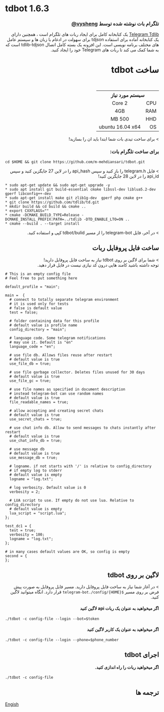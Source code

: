 # tdbot 1.6.3
<h3 align="right"><a href="https://github.com/vysheng">@vysheng</a> تلگرام بات نوشته شده توسط </h3>

<p dir="rtl">
<a href="https://github.com/tdlib/td">Telegram Tdlib</a> یک کتابخانه کامل برای ایجاد ربات های تلگرام است ، همچنین دارای یک کتابخانه آماده برای استفاده tdjson برای سهولت در ادغام با زبان ها و سیستم عامل های مختلف برنامه نویسی است.
این افزونه یک بسته کامل اتصال tdlib-tdjson است که به شما کمک می کند تا ربات های Telegram خود را ایجاد کنید.
<br></p>

<h1 align="right">tdbot ساخت</h1>
<table style="width:100%" dir="rtl">
   <tr>
      <th colspan="3">سیستم مورد نیاز</th>
   </tr>
   <tr>
     <td colspan="2">CPU</td>
     <td align="center">2 Core</td>
    </tr>
    <tr>
     <td colspan="2">RAM</td>
     <td align="center">4GB</td>
    </tr>
    <tr>
     <td colspan="2">HHD</td>
     <td align="center">500 MB</td>
    </tr>
    <tr>
     <td colspan="2">OS</td>
     <td align="center">ubuntu 16.04 x64</td>
    </tr>
</table>
<p dir="rtl"> > برای ساخت تیدی بات شما ابتدا باید ان را بسازید!</p>

<h3 align="right">:برای ساخت تلگرام بات</h3>

```
cd $HOME && git clone https://github.com/m-mehdiansari/tdbot.git
```

<p dir="rtl"> > فایل telegram.h را باز کنید و سپس api_hash را در لاین 27 جایگزین کنید و سپس api_id را در لاین 28 جایگزین کنید!</p>

```
* sudo apt-get update && sudo apt-get upgrade -y
* sudo apt install git build-essential cmake libssl-dev liblua5.2-dev gperf libconfig++-dev
* sudo apt-get install make git zlib1g-dev  gperf php cmake g++
* git clone https://github.com/tdlib/td.git
* mkdir build && cd build && cmake ..
* export CXXFLAGS=""
* cmake -DCMAKE_BUILD_TYPE=Release -DCMAKE_INSTALL_PREFIX:PATH=../tdlib -DTD_ENABLE_LTO=ON ..
* cmake --build . --target install
```
<p dir="rtl"> > در آخر، فایل telegram-bot را از مسیر tdbot/bulid کپی و استفاده کنید.</p>

<h2 align="right">ساخت فایل پروفایل ربات</h2>

<p dir="rtl"> > شما برای لاگین بر روی tdbot نیاز به ساخت فایل پروفایل دارید!<br>توجه داشته باشید کامند هایی درون کد نیازی نیست در فایل قرار دهید.</p>

```
# This is an empty config file
# Feel free to put something here

default_profile = "main";

main =  {
  # connect to totally separate telegram environment
  # it is used only for tests
  # false is default value
  test = false;
  
  # folder containing data for this profile
  # default value is profile name
  config_directory = "main";
  
  # language code. Some telegram notifications
  # may use it. Default is "en"
  language_code = "en";

  # use file db. Allows files reuse after restart
  # default value is true
  use_file_db = true;
  
  # use file garbage collector. Deletes files unused for 30 days
  # default value is true
  use_file_gc = true;

  # use file names as specified in document description
  # instead telegram-bot can use random names
  # default value is true
  file_readable_names = true;

  # allow accepting and creating secret chats
  # default value is true
  use_secret_chats = true;

  # use chat info db. Allow to send messages to chats instantly after restart
  # default value is true
  use_chat_info_db = true;

  # use message db
  # default value is true
  use_message_db = true;

  # logname. if not starts with '/' is relative to config_directory
  # if empty log to stderr
  # default value is empty
  logname = "log.txt";

  # log verbosity. Default value is 0
  verbosity = 2;

  # LUA script to use. If empty do not use lua. Relative to config_directory
  # default value is empty
  lua_script = "script.lua";
};

test_dc1 = {
  test = true;
  verbosity = 100;
  logname = "log.txt";
};

# in many cases default values are OK, so config is empty
second = {
};
```
<h2 align="right">tdbot لاگین بر روی</h2>

<p dir="rtl"> > در آغاز شما نیاز به ساخت فایل پروفایل دارید. مسیر فایل پروفایل به صورت پیش فرض بر روی مسیر <code>${HOME}/telegram-bot./config</code> قرار دارد. انگاه میتوانید لاگین کنید.</p>

<h4 align="right">لاگین کنید api اگر میخواهید به عنوان یک ربات</h4>

```
./tdbot -c config-file --login --bot=$token
```

<h4 align="right">اگر میخواهید به عنوان یک کاربر لاگین کنید</h4>

```
./tdbot -c config-file --login --phone=$phone_number
```

<h2 align="right">tdbot اجرای</h2>

<h4 align="right">.اگر میخواهید ربات را راه اندازی کنید</h4>

```
./tdbot -c config-file
```

<h2 align="right">ترجمه ها</h2>

[Engish](https://github.com/m-mehdiansari/tdbot/blob/master/README.md)

